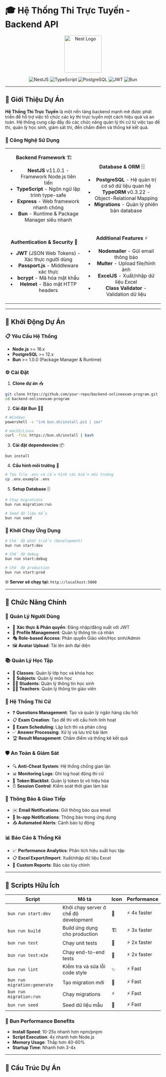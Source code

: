 # 🎓 Hệ Thống Thi Trực Tuyến - Backend API

<p align="center">
  <a href="http://nestjs.com/" target="blank">
    <img src="https://nestjs.com/img/logo-small.svg" width="120" alt="Nest Logo" />
  </a>
</p>

<div align="center">

![NestJS](https://img.shields.io/badge/nestjs-%23E0234E.svg?style=for-the-badge&logo=nestjs&logoColor=white)
![TypeScript](https://img.shields.io/badge/typescript-%23007ACC.svg?style=for-the-badge&logo=typescript&logoColor=white)
![PostgreSQL](https://img.shields.io/badge/postgresql-%23316192.svg?style=for-the-badge&logo=postgresql&logoColor=white)
![JWT](https://img.shields.io/badge/JWT-black?style=for-the-badge&logo=JSON%20web%20tokens)
![Bun](https://img.shields.io/badge/Bun-%23000000.svg?style=for-the-badge&logo=bun&logoColor=white)

</div>

---

## 📖 Giới Thiệu Dự Án

**Hệ Thống Thi Trực Tuyến** là một nền tảng backend mạnh mẽ được phát triển để hỗ trợ việc tổ chức các kỳ thi trực tuyến một cách hiệu quả và an toàn. Hệ thống cung cấp đầy đủ các chức năng quản lý thi cử từ việc tạo đề thi, quản lý học sinh, giám sát thi, đến chấm điểm và thống kê kết quả.

### 🚀 Công Nghệ Sử Dụng

<table>
<tr>
<td align="center">

**Backend Framework** 🏗️

- **NestJS** v11.0.1 - Framework Node.js tiên tiến
- **TypeScript** - Ngôn ngữ lập trình type-safe
- **Express** - Web framework nhanh chóng
- **Bun** - Runtime & Package Manager siêu nhanh

</td>
<td align="center">

**Database & ORM** 🗄️

- **PostgreSQL** - Hệ quản trị cơ sở dữ liệu quan hệ
- **TypeORM** v0.3.22 - Object-Relational Mapping
- **Migrations** - Quản lý phiên bản database

</td>
</tr>
<tr>
<td align="center">

**Authentication & Security** 🔐

- **JWT** (JSON Web Tokens) - Xác thực người dùng
- **Passport.js** - Middleware xác thực
- **bcrypt** - Mã hóa mật khẩu
- **Helmet** - Bảo mật HTTP headers

</td>
<td align="center">

**Additional Features** ⚡

- **Nodemailer** - Gửi email thông báo
- **Multer** - Upload file/hình ảnh
- **ExcelJS** - Xuất/nhập dữ liệu Excel
- **Class Validator** - Validation dữ liệu

</td>
</tr>
</table>

---

## 🚀 Khởi Động Dự Án

### 📋 Yêu Cầu Hệ Thống

- **Node.js** >= 16.x
- **PostgreSQL** >= 12.x
- **Bun** >= 1.0.0 (Package Manager & Runtime)

### ⚙️ Cài Đặt

1. **Clone dự án** 📥

```bash
git clone https://github.com/your-repo/backend-onlineexam-program.git
cd backend-onlineexam-program
```

2. **Cài đặt Bun** 🏃‍♂️

```bash
# Windows
powershell -c "irm bun.sh/install.ps1 | iex"

# macOS/Linux
curl -fsSL https://bun.sh/install | bash
```

3. **Cài đặt dependencies** 📦

```bash
bun install
```

4. **Cấu hình môi trường** 🔧

```bash
# Tạo file .env và cấu hình các biến môi trường
cp .env.example .env
```

5. **Setup Database** 🗄️

```bash
# Chạy migrations
bun run migration:run

# Seed dữ liệu mẫu
bun run seed
```

### 🎯 Khởi Chạy Ứng Dụng

```bash
# Chế độ phát triển (Development)
bun run start:dev

# Chế độ debug
bun run start:debug

# Chế độ production
bun run start:prod
```

🌐 **Server sẽ chạy tại:** `http://localhost:5000`

---

## 🎯 Chức Năng Chính

### 👥 **Quản Lý Người Dùng**

- 🔐 **Xác thực & Phân quyền**: Đăng nhập/đăng xuất với JWT
- 👤 **Profile Management**: Quản lý thông tin cá nhân
- 🎭 **Role-based Access**: Phân quyền Giáo viên/Học sinh/Admin
- 🖼️ **Avatar Upload**: Tải lên ảnh đại diện

### 📚 **Quản Lý Học Tập**

- 🏫 **Classes**: Quản lý lớp học và khóa học
- 📖 **Subjects**: Quản lý môn học
- 👨‍🎓 **Students**: Quản lý thông tin học sinh
- 👩‍🏫 **Teachers**: Quản lý thông tin giáo viên

### 📝 **Hệ Thống Thi Cử**

- ❓ **Questions Management**: Tạo và quản lý ngân hàng câu hỏi
- 📋 **Exam Creation**: Tạo đề thi với cấu hình linh hoạt
- 📅 **Exam Scheduling**: Lập lịch thi và phân công
- ✅ **Answer Processing**: Xử lý và lưu trữ bài làm
- 🏆 **Result Management**: Chấm điểm và thống kê kết quả

### 🛡️ **An Toàn & Giám Sát**

- 🔍 **Anti-Cheat System**: Hệ thống chống gian lận
- 📊 **Monitoring Logs**: Ghi log hoạt động thi cử
- 🚫 **Token Blacklist**: Quản lý token bị vô hiệu hóa
- ⏰ **Session Control**: Kiểm soát thời gian làm bài

### 📧 **Thông Báo & Giao Tiếp**

- ✉️ **Email Notifications**: Gửi thông báo qua email
- 🔔 **In-app Notifications**: Thông báo trong ứng dụng
- 📤 **Automated Alerts**: Cảnh báo tự động

### 📊 **Báo Cáo & Thống Kê**

- 📈 **Performance Analytics**: Phân tích hiệu suất học tập
- 📋 **Excel Export/Import**: Xuất/nhập dữ liệu Excel
- 🎯 **Custom Reports**: Báo cáo tùy chỉnh

---

## 🔧 Scripts Hữu Ích

| Script                       | Mô tả                                 | Icon | Performance  |
| ---------------------------- | ------------------------------------- | ---- | ------------ |
| `bun run start:dev`          | Khởi chạy server ở chế độ development | 🚀   | ⚡ 4x faster |
| `bun run build`              | Build ứng dụng cho production         | 🏗️   | ⚡ 3x faster |
| `bun run test`               | Chạy unit tests                       | 🧪   | ⚡ 2x faster |
| `bun run test:e2e`           | Chạy end-to-end tests                 | 🔄   | ⚡ 2x faster |
| `bun run lint`               | Kiểm tra và sửa lỗi code style        | ✨   | ⚡ Fast      |
| `bun run migration:generate` | Tạo migration mới                     | 📝   | ⚡ Fast      |
| `bun run migration:run`      | Chạy migrations                       | ⚡   | ⚡ Fast      |
| `bun run seed`               | Seed dữ liệu mẫu                      | 🌱   | ⚡ Fast      |

### 🚀 **Bun Performance Benefits**

- **Install Speed**: 10-25x nhanh hơn npm/pnpm
- **Script Execution**: 4x nhanh hơn Node.js
- **Memory Usage**: Thấp hơn 40-60%
- **Startup Time**: Nhanh hơn 3-4x

---

## 📁 Cấu Trúc Dự Án

```

```
